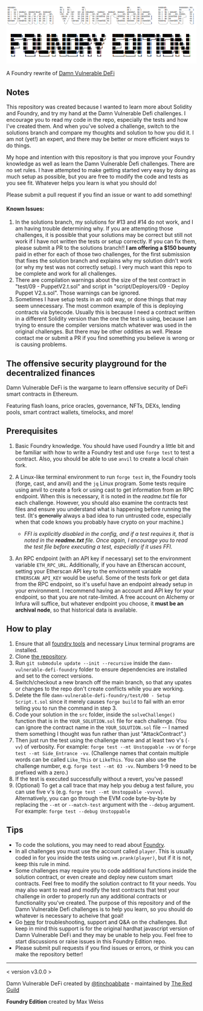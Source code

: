 ![](cover.png)

A Foundry rewrite of [Damn Vulnerable DeFi](https://www.damnvulnerabledefi.xyz/)

## Notes

This repository was created because I wanted to learn more about Solidity and Foundry, and try my hand at the Damn Vulnerable Defi challenges. I encourage you to read my code in the repo, especially the tests and how I've created them. And when you've solved a challenge, switch to the solutions branch and compare my thoughts and solution to how you did it. I am not (yet!) an expert, and there may be better or more efficient ways to do things.

My hope and intention with this repository is that you improve your Foundry knowledge as well as learn the Damn Vulnerable Defi challenges. There are no set rules. I have attempted to make getting started very easy by doing as much setup as possible, but you are free to modify the code and tests as you see fit. Whatever helps you learn is what you should do!

Please submit a pull request if you find an issue or want to add something!

#### **Known Issues:**

1. In the solutions branch, my solutions for #13 and #14 do not work, and I am having trouble determining why. If you are attempting those challenges, it is possible that your solutions may be correct but still not work if I have not written the tests or setup correctly. If you can fix them, please submit a PR to the solutions branch!! **I am offering a $150 bounty** paid in ether for each of those two challenges, for the first submission that fixes the solution branch and explains why my solution didn't work (or why my test was not correctly setup). I very much want this repo to be complete and work for all challenges.
2. There are compilation warnings about the size of the test contract in "test/09 - PuppetV2.t.sol" and script in "script/Deployers/09 - Deploy Puppet V2.s.sol". Those warnings can be ignored.
3. Sometimes I have setup tests in an odd way, or done things that may seem unnecessary. The most common example of this is deploying contracts via bytecode. Usually this is because I need a contract written in a different Solidity version than the one the test is using, because I am trying to ensure the compiler versions match whatever was used in the original challenges. But there may be other oddities as well. Please contact me or submit a PR if you find something you believe is wrong or is causing problems.

## The offensive security playground for the decentralized finances

Damn Vulnerable DeFi is the wargame to learn offensive security of DeFi smart contracts in Ethereum.

Featuring flash loans, price oracles, governance, NFTs, DEXs, lending pools, smart contract wallets, timelocks, and more!

## Prerequisites

1. Basic Foundry knowledge. You should have used Foundry a little bit and be familiar with how to write a Foundry test and use `forge test` to test a contract. Also, you should be able to use `anvil` to create a local chain fork.

2. A Linux-like terminal environment to run `forge test` in, the Foundry tools (forge, cast, and anvil) and the `jq` Linux program. Some tests require using anvil to create a fork or using cast to get information from an RPC endpoint. When this is necessary, it is noted in the _readme.txt_ file for each challenge. However, you should also examine the contracts test files and ensure you understand what is happening before running the test. (It's ~~generally~~ always a bad idea to run untrusted code, especially when that code knows you probably have crypto on your machine.)

    - _FFI is explicitly disabled in the config, and if a test requires it, that is noted in the **readme.txt** file. Once again, I encourage you to read the test file before executing a test, especially if it uses FFI._

3. An RPC endpoint (with an API key if necessary) set to the environment variable `ETH_RPC_URL`. Additionally, if you have an Etherscan account, setting your Etherscan API key to the environment variable `ETHERSCAN_API_KEY` would be useful. Some of the tests fork or get data from the RPC endpoint, so it's useful have an endpoint already setup in your environment. I recommend having an account and API key for your endpoint, so that you are not rate-limited. A free account on Alchemy or Infura will suffice, but whatever endpoint you choose, it **must be an archival node**, so that historical data is available.

## How to play

1. Ensure that all [foundry tools](https://github.com/foundry-rs/foundry) and necessary Linux terminal programs are installed.
2. Clone [the repository](https://github.com/maxweisspoker/damn-vulnerable-defi-foundry).
3. Run `git submodule update --init --recursive` inside the `damn-vulnerable-defi-foundry` folder to ensure dependencies are installed and set to the correct versions.
4. Switch/checkout a new branch off the main branch, so that any upates or changes to the repo don't create conflicts while you are working.
5. Delete the file `damn-vulnerable-defi-foundry/test/00 - Setup Script.t.sol` since it merely causes `forge build` to fail with an error telling you to run the command in step 3.
6. Code your solution in the `src` folder, inside the `solveChallenge()` function that is in the `YOUR_SOLUTION.sol` file for each challenge. (You can ignore the contract name in the `YOUR_SOLUTION.sol` file -- I named them something I thought was fun rather than just "AttackContract".)
7. Then just run the test using the challenge name and at least two v's (`-vv`) of verbosity. For example: `forge test --mt Unstoppable -vv` or `forge test --mt Side_Entrance -vv`. (Challenge names that contain multiple words can be called `Like_This` or `LikeThis`. You can also use the challenge number, e.g. `forge test --mt 03 -vv`. Numbers 1-9 need to be prefixed with a zero.)
8. If the test is executed successfully without a revert, you've passed!
9. (Optional) To get a call trace that may help you debug a test failure, you can use five v's (e.g. `forge test --mt Unstoppable -vvvvv`). Alternatively, you can go through the EVM code byte-by-byte by replacing the `--mt` or `--match-test` argument with the `--debug` argument. For example: `forge test --debug Unstoppable`

## Tips

-   To code the solutions, you may need to read about [Foundry](https://book.getfoundry.sh/).
-   In all challenges you must use the account called `player`. This is usually coded in for you inside the tests using `vm.prank(player)`, but if it is not, keep this rule in mind.
-   Some challenges may require you to code additional functions inside the solution contract, or even create and deploy new custom smart contracts. Feel free to modify the solution contract to fit your needs. You may also want to read and modify the test contracts that test your challenge in order to properly run any additional contracts or functionality you've created. The purpose of this repository and of the Damn Vulnerable Defi challenges is to help you learn, so you should do whatever is necessary to acheive that goal!
-   Go [here](https://github.com/tinchoabbate/damn-vulnerable-defi/discussions/categories/support-q-a-troubleshooting) for troubleshooting, support and Q&A on the challenges. But keep in mind this support is for the original hardhat javascript version of Damn Vulnerable DeFi and they may be unable to help you. Feel free to start discussions or raise issues in this Foundry Edition repo.
-   Please submit pull requests if you find issues or errors, or think you can make the repository better!

---

< version v3.0.0 >

Damn Vulnerable DeFi created by [@tinchoabbate](https://twitter.com/@tinchoabbate) - maintained by [The Red Guild](https://theredguild.org)

**Foundry Edition** created by Max Weiss
